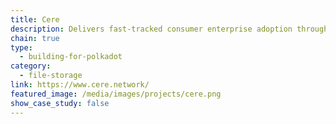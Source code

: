 ```yaml
---
title: Cere
description: Delivers fast-tracked consumer enterprise adoption through decentralized data clouds, data interoperability and SaaS DeFi.
chain: true
type:
  - building-for-polkadot
category:
  - file-storage
link: https://www.cere.network/
featured_image: /media/images/projects/cere.png
show_case_study: false
---
```

